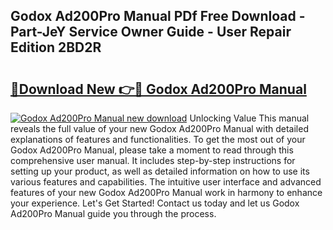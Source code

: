 ## Godox Ad200Pro Manual PDf Free Download - Part-JeY Service Owner Guide - User Repair Edition 2BD2R

# <h2><a href="http://bc34655.oget.top/?id=Godox+Ad200Pro+Manual">🔗Download New 👉🔴 Godox Ad200Pro Manual</a></h2>

[![Godox Ad200Pro Manual new download](https://i.imgur.com/5g1atiW.png)](http://bc34655.oget.top/?id=Godox+Ad200Pro+Manual)
Unlocking Value This manual reveals the full value of your new Godox Ad200Pro Manual with detailed explanations of features and functionalities. To get the most out of your Godox Ad200Pro Manual, please take a moment to read through this comprehensive user manual. It includes step-by-step instructions for setting up your product, as well as detailed information on how to use its various features and capabilities. The intuitive user interface and advanced features of your new Godox Ad200Pro Manual work in harmony to enhance your experience. Let's Get Started! Contact us today and let us Godox Ad200Pro Manual guide you through the process.
